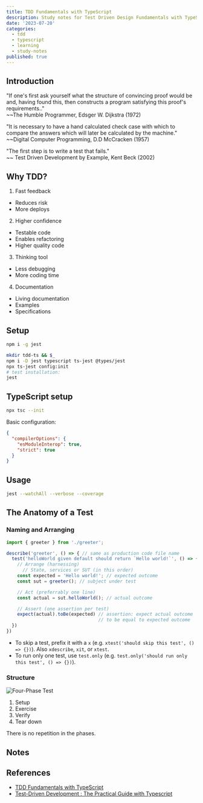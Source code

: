 ```yaml
---
title: TDD Fundamentals with TypeScript
description: Study notes for Test Driven Design Fundamentals with TypeScript
date: '2023-07-20'
categories:
  - tdd
  - typescript
  - learning
  - study-notes
published: true
---
```


## Introduction

"If one's first ask yourself what the structure of convincing proof would be and, having found this, then constructs a program satisfying this proof's requirements.."  
~~The Humble Programmer, Edsger W. Dijkstra (1972)

   
"It is necessary to have a hand calculated check case with which to compare the answers which will later be calculated by the machine."  
~~Digital Computer Programming, D.D McCracken (1957)


"The first step is to write a test that fails."  
~~ Test Driven Development by Example, Kent Beck (2002)

## Why TDD?

1. Fast feedback

- Reduces risk
- More deploys

2. Higher confidence

- Testable code
- Enables refactoring
- Higher quality code

3. Thinking tool

- Less debugging
- More coding time

4. Documentation

- Living documentation
- Examples
- Specifications

## Setup

```sh
npm i -g jest

mkdir tdd-ts && $_
npm i -D jest typescript ts-jest @types/jest
npx ts-jest config:init
# test installation:
jest
```
## TypeScript setup

```sh
npx tsc --init
```

Basic configuration:

```json
{
  "compilerOptions": {
    "esModuleInterop": true,
    "strict": true
  }
}
```

## Usage

```sh
jest --watchAll --verbose --coverage
```

## The Anatomy of a Test

### Naming and Arranging

```ts
import { greeter } from './greeter';

describe('greeter', () => { // same as production code file name 
  test('helloWorld given default should return `Hello world!`', () => {
    // Arrange (harnessing)
      // State, services or SUT (in this order)
    const expected = 'Hello world!'; // expected outcome
    const sut = greeter(); // subject under test 

    // Act (preferrably one line)
    const actual = sut.helloWorld(); // actual outcome

    // Assert (one assertion per test)
    expect(actual).toBe(expected) // assertion: expect actual outcome 
                                  // to be equal to expected outcome
  })
})
```

- To skip a test, prefix it with a `x` (e.g. `xtest('should skip this test', () => {})`). Also `xdescribe`, `xit`, or `xtest`.
- To run only one test, use `test.only` (e.g. `test.only('should run only this test', () => {})`).

### Structure

![Four-Phase Test](/ts-tdd/four_phase_method.png)

1. Setup
2. Exercise
3. Verify
4. Tear down

There is no repetition in the phases.

## Notes


## References

- [TDD Fundamentals with TypeScript](/ts-tdd/TDD_FundamentalsInTypeScript.pdf)
- [Test-Driven Development : The Practical Guide with Typescript](https://1kevinson.com/test-driven-development-for-the-rest-of-us/)

